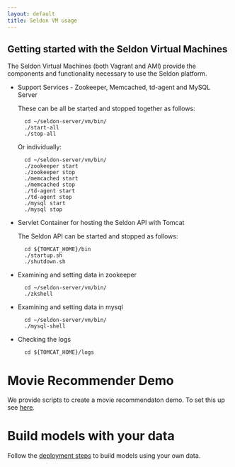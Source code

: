 ```yaml
---
layout: default
title: Seldon VM usage
---
```


## Getting started with the Seldon Virtual Machines

The Seldon Virtual Machines (both Vagrant and AMI) provide the components and functionality necessary to use the Seldon platform.

* Support Services - Zookeeper, Memcached, td-agent and MySQL Server

    These can be all be started and stopped together as follows:

        cd ~/seldon-server/vm/bin/
        ./start-all
        ./stop-all

    Or individually:

        cd ~/seldon-server/vm/bin/
        ./zookeeper start
        ./zookeeper stop
        ./memcached start
        ./memcached stop
        ./td-agent start
        ./td-agent stop
        ./mysql start
        ./mysql stop

* Servlet Container for hosting the Seldon API with Tomcat

    The Seldon API can be started and stopped as follows:

        cd ${TOMCAT_HOME}/bin
        ./startup.sh
        ./shutdown.sh

* Examining and setting data in zookeeper

        cd ~/seldon-server/vm/bin/
        ./zkshell

* Examining and setting data in mysql

        cd ~/seldon-server/vm/bin/
        ./mysql-shell

* Checking the logs

        cd ${TOMCAT_HOME}/logs

# Movie Recommender Demo
We provide scripts to create a movie recommendaton demo. To set this up see [here](movie-recommender-demo.html).

# Build models with your data
Follow the [deployment steps](deploying-steps.html) to build models using your own data.
